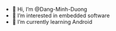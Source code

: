 - 👋 Hi, I’m @Dang-Minh-Duong
- 👀 I’m interested in embedded software
- 🌱 I’m currently learning Android 
  
